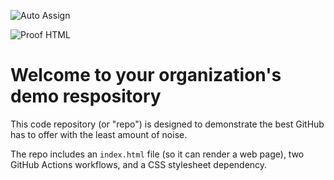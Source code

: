 ![Auto Assign](https://github.com/IClothesCompany/demo-repository/actions/workflows/auto-assign.yml/badge.svg)

![Proof HTML](https://github.com/IClothesCompany/demo-repository/actions/workflows/proof-html.yml/badge.svg)

# Welcome to your organization's demo respository
This code repository (or "repo") is designed to demonstrate the best GitHub has to offer with the least amount of noise.

The repo includes an `index.html` file (so it can render a web page), two GitHub Actions workflows, and a CSS stylesheet dependency.
